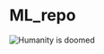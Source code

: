 # ML_repo

![Humanity is doomed](https://pbs.twimg.com/media/EqwZZzkW4AAYFIZ?format=jpg&name=medium)
